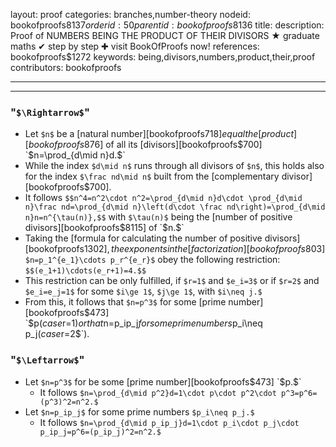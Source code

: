 layout: proof
categories: branches,number-theory
nodeid: bookofproofs$8137
orderid: 50
parentid: bookofproofs$8136
title: 
description:  Proof of NUMBERS BEING THE PRODUCT OF THEIR DIVISORS &#9733; graduate maths &#10004; step by step &#10010; visit BookOfProofs now!
references: bookofproofs$1272
keywords: being,divisors,numbers,product,their,proof
contributors: bookofproofs

---


---

### "`$\Rightarrow$`"

* Let `$n$` be a [natural number][bookofproofs$718] equal the [product][bookofproofs$876] of all its [divisors][bookofproofs$700] `$n=\prod_{d\mid n}d.$`
* While the index `$d\mid n$` runs through all divisors of `$n$`, this holds also for the index `$\frac nd\mid n$` built from the [complementary divisor][bookofproofs$700].
* It follows `$$n^4=n^2\cdot n^2=\prod_{d\mid n}d\cdot \prod_{d\mid n}\frac nd=\prod_{d\mid n}\left(d\cdot \frac nd\right)=\prod_{d\mid n}n=n^{\tau(n)},$$` with `$\tau(n)$` being the [number of positive divisors][bookofproofs$8115] of `$n.$`
* Taking the [formula for calculating the number of positive divisors][bookofproofs$1302], the exponents in the [factorization][bookofproofs$803] `$n=p_1^{e_1}\cdots p_r^{e_r}$` obey the following restriction:
`$$(e_1+1)\cdots(e_r+1)=4.$$`
* This restriction can be only fulfilled, if `$r=1$` and `$e_i=3$` or if `$r=2$` and `$e_i=e_j=1$` for some `$i\ge 1$`, `$j\ge 1$`, with `$i\neq j.$`
* From this, it follows that `$n=p^3$` for some [prime number][bookofproofs$473] `$p$` (case `$r=1$`) or that `$n=p_ip_j$` for some prime numbers `$p_i\neq p_j$` (case `$r=2$`).

### "`$\Leftarrow$`"

* Let `$n=p^3$` for be some [prime number][bookofproofs$473] `$p.$`
   * It follows `$n=\prod_{d\mid p^2}d=1\cdot p\cdot p^2\cdot p^3=p^6=(p^3)^2=n^2.$`
* Let `$n=p_ip_j$` for some prime numbers `$p_i\neq p_j.$`
   * It follows `$n=\prod_{d\mid p_ip_j}d=1\cdot p_i\cdot p_j\cdot p_ip_j=p^6=(p_ip_j)^2=n^2.$`
